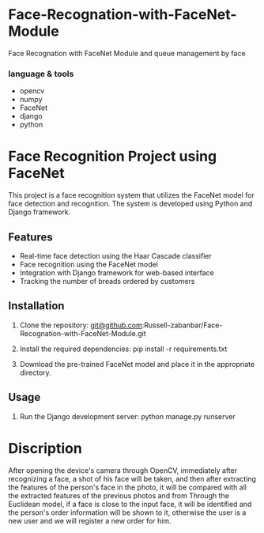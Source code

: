 # Face-Recognation-with-FaceNet-Module
Face Recognation with FaceNet Module and queue management by face

### language & tools 
- opencv
- numpy
- FaceNet
- django
- python

# Face Recognition Project using FaceNet

This project is a face recognition system that utilizes the FaceNet model for face detection and recognition. The system is developed using Python and Django framework.

## Features

- Real-time face detection using the Haar Cascade classifier
- Face recognition using the FaceNet model
- Integration with Django framework for web-based interface
- Tracking the number of breads ordered by customers

## Installation

1. Clone the repository:
  git@github.com:Russell-zabanbar/Face-Recognation-with-FaceNet-Module.git
2. Install the required dependencies:
  pip install -r requirements.txt

3. Download the pre-trained FaceNet model and place it in the appropriate directory.

## Usage

1. Run the Django development server:
  python manage.py runserver


# Discription
After opening the device's camera through OpenCV, immediately after recognizing a face, a shot of his face will be taken, and then after extracting the features of the person's face in the photo, it will be compared with all the extracted features of the previous photos and from Through the Euclidean model, if a face is close to the input face, it will be identified and the person's order information will be shown to it, otherwise the user is a new user and we will register a new order for him.




